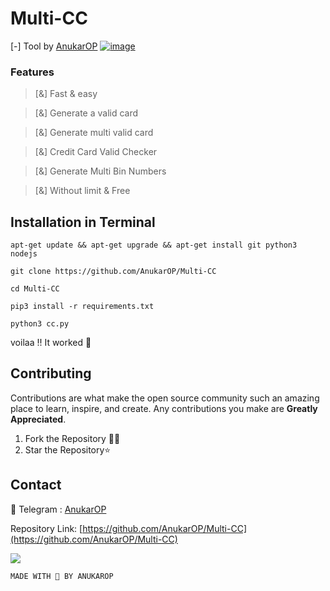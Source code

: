 # Multi-CC
[-] Tool by [AnukarOP](https://github.com/AnukarOP)
<a href="https://github.com/AnukarOP/Multi-CC"><img src="https://i.ibb.co/HKTBSzy/image.png" alt="image" border="0"></a>
### Features
> [&] Fast & easy 

> [&] Generate a valid card

> [&] Generate multi valid card

> [&] Credit Card Valid Checker 

> [&] Generate Multi Bin Numbers

> [&] Without limit & Free


## **Installation in Terminal**

```
apt-get update && apt-get upgrade && apt-get install git python3 nodejs
```
```
git clone https://github.com/AnukarOP/Multi-CC
```
```
cd Multi-CC
```
```
pip3 install -r requirements.txt
```
```
python3 cc.py
```
voilaa !! It worked 🥇

## Contributing

Contributions are what make the open source community such an amazing place to learn, inspire, and create. Any contributions you make are **Greatly Appreciated**.

1. Fork the Repository 🤝🏻
2. Star the Repository⭐

## Contact
🚀 Telegram : [AnukarOP](telegram.me/AnukarOP)

Repository Link: [https://github.com/AnukarOP/Multi-CC](https://github.com/AnukarOP/Multi-CC)

<!-- Statistics -->  

<p>
                                         <img src=https://visitor-badge.laobi.icu/badge?page_id=AnukarOP.readme />
</p>


`MADE WITH 💖 BY ANUKAROP`



